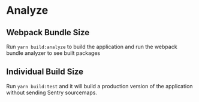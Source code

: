 # Analyze

## Webpack Bundle Size

Run `yarn build:analyze` to build the application and run the webpack bundle analyzer to see built packages

## Individual Build Size

Run `yarn build:test` and it will build a production version of the application without sending Sentry sourcemaps.
